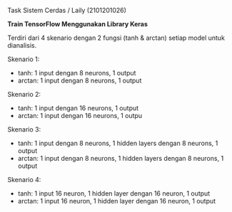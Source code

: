Task Sistem Cerdas / Laily (2101201026)

**Train TensorFlow Menggunakan Library Keras**

Terdiri dari 4 skenario dengan 2 fungsi (tanh & arctan) setiap model untuk dianalisis. 

Skenario 1:
- tanh: 1 input dengan 8 neurons, 1 output
- arctan: 1 input dengan 8 neurons, 1 output

Skenario 2:
- tanh: 1 input dengan 16 neurons, 1 output
- arctan: 1 input dengan 16 neurons, 1 outpu

Skenario 3: 
- tanh: 1 input dengan 8 neurons, 1 hidden layers dengan 8 neurons, 1 output
- arctan: 1 input dengan 8 neurons, 1 hidden layers dengan 8 neurons, 1 output

Skenario 4:
- tanh: 1 input 16 neuron, 1 hidden layer dengan 16 neuron, 1 output
- arctan: 1 input 16 neuron, 1 hidden layer dengan 16 neuron, 1 output
